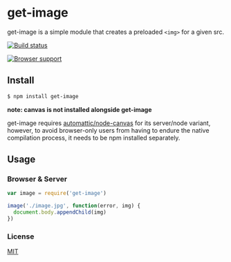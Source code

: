 # get-image
get-image is a simple module that creates a preloaded `<img>` for a given src.

[![Build status](https://travis-ci.org/michaelrhodes/get-image.svg?branch=master)](https://travis-ci.org/michaelrhodes/get-image)

[![Browser support](https://ci.testling.com/michaelrhodes/get-image.png)](https://ci.testling.com/michaelrhodes/get-image)

## Install

``` sh
$ npm install get-image
```
**note: canvas is not installed alongside get-image**

get-image requires [automattic/node-canvas](https://github.com/automattic/node-canvas) for its server/node variant, however, to avoid browser-only users from having to endure the native compilation process, it needs to be npm installed separately.

## Usage

### Browser & Server
``` js
var image = require('get-image')

image('./image.jpg', function(error, img) {
  document.body.appendChild(img)
})
```

### License
[MIT](http://opensource.org/licenses/MIT)
